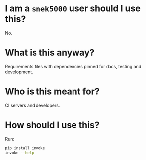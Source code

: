 # I am a `snek5000` user should I use this?

No.

# What is this anyway?

Requirements files with dependencies pinned for docs, testing and development.

# Who is this meant for?

CI servers and developers.

# How should I use this?

Run:

```sh
pip install invoke
invoke --help
```
